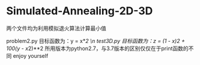 # Simulated-Annealing-2D-3D
两个文件均为利用模拟退火算法计算最小值

problem2.py 目标函数为：y = x**2 \n
test3D.py 目标函数为：z = (1 - x)**2 + 100*(y - x**2)**2
所用版本为python2.7，与3.7版本的区别仅仅在于print函数的不同
enjoy yourself
